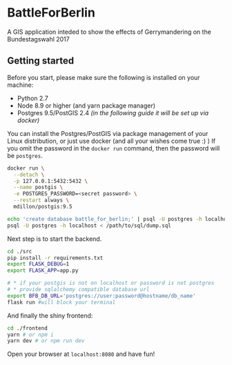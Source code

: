 # BattleForBerlin
A GIS application inteded to show the effects of Gerrymandering on the Bundestagswahl 2017

## Getting started

Before you start, please make sure the following is installed on
your machine:

* Python 2.7
* Node 8.9 or higher (and yarn package manager)
* Postgres 9.5/PostGIS 2.4 *(in the following guide it will be set up via docker)*

You can install the Postgres/PostGIS via package management of
your Linux distribution, or just use docker (and all your wishes come true :) )
If you omit the password in the `docker run` command, then
the password will be `postgres`.
```bash
docker run \
  --detach \
  -p 127.0.0.1:5432:5432 \
  --name postgis \
  -e POSTGRES_PASSWORD=<secret password> \
  --restart always \
  mdillon/postgis:9.5

echo 'create database battle_for_berlin;' | psql -U postgres -h localhost
psql -U postgres -h localhost < /path/to/sql/dump.sql
```

Next step is to start the backend.
```bash
cd ./src
pip install -r requirements.txt
export FLASK_DEBUG=1
export FLASK_APP=app.py

# * if your postgis is not on localhost or password is not postgres
# * provide sqlalchemy compatible database url
export BFB_DB_URL='postgres://user:password@hostname/db_name'
flask run #will block your terminal
```

And finally the shiny frontend:
```bash
cd ./frontend
yarn # or npm i
yarn dev # or npm run dev
```

Open your browser at `localhost:8080` and have fun!
